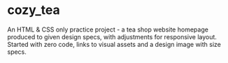# cozy_tea
An HTML &amp; CSS only practice project - a tea shop website homepage produced to given design specs, with adjustments for responsive layout.
Started with zero code, links to visual assets and a design image with size specs.
